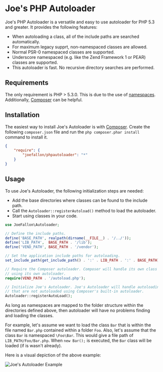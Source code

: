 # Joe's PHP Autoloader

Joe's PHP Autoloader is a versatile and easy to use autoloader for PHP 5.3 and greater.
It provides the following features:

*   When autoloading a class, all of the include paths are searched automatically.
*   For maximum legacy supprt, non-namespaced classes are allowed.
*   Normal PSR-0 namespaced classes are supported.
*   Underscore namespaced (e.g. like the Zend Framework 1 or PEAR) classes are supported.
*   This autoloader is fast. No recursive directory searches are performed. 

## Requirements

The only requirement is PHP > 5.3.0. This is due to the use of
[namespaces](http://www.php.net/manual/en/language.namespaces.rationale.php).
Additionally, [Composer](https://getcomposer.org/) can be helpful.

## Installation

The easiest way to install Joe's Autoloader is with
[Composer](https://getcomposer.org/). Create the following `composer.json` file
and run the `php composer.phar install` command to install it.

```json
{
    "require": {
        "joefallon/phpautoloader": "*"
    }
}
```

## Usage

To use Joe's Autoloader, the following initialization steps are needed:

* Add the base directories where classes can be found to the include path.
* Call the `Autoloader::registerAutoload()` method to load the autoloader.
* Start using classes in your code.

```php
use JoeFallon\Autoloader;

// Define the include paths.
define('BASE_PATH', realpath(dirname(__FILE__) . '/../'));
define('LIB_PATH',  BASE_PATH . '/lib');
define('VEND_PATH', BASE_PATH . '/vendor');

// Set the application include paths for autoloading.
set_include_path(get_include_path() . ':' . LIB_PATH . ':' . BASE_PATH);

// Require the Composer autoloader. Composer will handle its own class autoloading
// using its own autoloader.
require(VEND_PATH . '/autoload.php');

// Initialize Joe's Autoloader. Joe's Autoloader will handle autoloading any classes
// that are not autoloaded using Composer's built-in autoloader.
Autoloader::registerAutoLoad();
```

As long as namespaces are mapped to the folder structure within the directories
defined above, then autoloader will have no problems finding and loading the
classes.

For example, let's assume we want to load the class `Bar` that is within the file
named `Bar.php` contained within a folder `Foo`. Also, let's assume that the class
`Bar` is namespaced `\Foo\Bar`. This would give a file path of `LIB_PATH/Foo/Bar.php`. When
`new Bar();` is executed, the `Bar` class will be loaded (if is wasn't already).

Here is a visual depiction of the above example:

![Joe's Autoloader Example](http://i.imgur.com/7GjiNg2.png)
